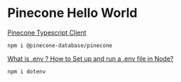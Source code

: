 # Pinecone Hello World

[Pinecone Typescript Client](https://github.com/pinecone-io/pinecone-ts-client)

    npm i @pinecone-database/pinecone

[What is .env ? How to Set up and run a .env file in Node?](https://www.codementor.io/@parthibakumarmurugesan/what-is-env-how-to-set-up-and-run-a-env-file-in-node-1pnyxw9yxj)

    npm i dotenv



